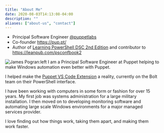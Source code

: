 ```yaml
---
title: "About Me"
date: 2020-08-03T14:13:08-04:00
description: ""
aliases: ["about-us", "contact"]
---
```


- Principal Software Engineer [@puppetlabs](https://github.com/puppetlabs)
- Co-founder https://pup.pt/
- Author of [Learning PowerShell DSC 2nd Edition](https://www.amazon.com/Learning-PowerShell-DSC-deployment-configuration/dp/1787287246) and contributor to  https://leanpub.com/psconfbook2


![James Pogran:left](../img/avatar-sm.jpg) I am a Principal Software Engineer at Puppet helping to make Windows automation even better with Puppet.

I helped make the [Puppet VS Code Extension](https://pup.pt/) a reality, currently on the Bolt team on their PowerShell interface.

I have been working with computers in some form or fashion for over 15 years. My first job was systems administration for a large military installation. I then moved on to developing monitoring software and automating large scale Windows environments for a major managed services provider.

I love finding out how things work, taking them apart, and making them work faster.